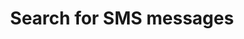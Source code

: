 ---
title: Search for SMS messages
excerpt: >-
  The method is used to search for SMS messages using a part of their names or a
  tag.
   By default, a rate limit of 500 requests per hour applies. <br/>The method returns a maximum of 500 messages per request. <br/>The <b>TotalCount</b> header contains the number of messages returned by the query.<br/>
api:
  file: yespo.json
  operationId: searchSms
hidden: false
---